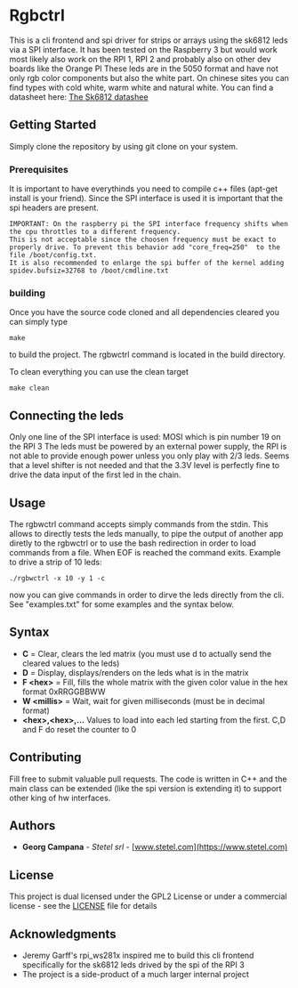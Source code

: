 # Rgbctrl

This is a cli frontend and spi driver for strips or arrays using the sk6812 leds via a SPI interface.
It has been tested on the Raspberry 3 but would work most likely also work on the RPI 1, RPI 2 and probably also on other dev boards like the Orange PI
These leds are in the 5050 format and have not only rgb color components but also the white part.
On chinese sites you can find types with cold white, warm white and natural white.
You can find a datasheet here: [ The Sk6812 datashee](https://cdn-shop.adafruit.com/product-files/1138/SK6812+LED+datasheet+.pdf)

## Getting Started
Simply clone the repository by using git clone on your system.

### Prerequisites

It is important to have everythinds you need to compile c++ files  (apt-get install is your friend).
Since the SPI interface is used it is important that the spi headers are present.

```
IMPORTANT: On the raspberry pi the SPI interface frequency shifts when the cpu throttles to a different frequency. 
This is not acceptable since the choosen frequency must be exact to properly drive. To prevent this behavior add "core_freq=250"  to the file /boot/config.txt.
It is also recommended to enlarge the spi buffer of the kernel adding  spidev.bufsiz=32768 to /boot/cmdline.txt
```

### building

Once you have the source code cloned and all dependencies cleared you can simply type

```
make
```
to build the project. The rgbwctrl command is located in the build directory.

To clean everything you can use the clean target
```
make clean
```

## Connecting the leds

Only one line of the SPI interface is used: MOSI which is pin number 19 on the RPI 3
The leds must be powered by an external power supply, the RPI is not able to provide enough power unless you only play with 2/3 leds.
Seems that a level shifter is not needed and that the 3.3V level is perfectly fine to drive the data input of the first led in the chain.

## Usage

The rgbwctrl command accepts simply commands from the stdin. This allows to directly tests the leds manually, to pipe the output of another app diretly to the rgbwctrl or to use the bash redirection in order to load commands from a file. When EOF is reached the command exits.
Example to drive a strip of 10 leds:
```
./rgbwctrl -x 10 -y 1 -c
```
now you can give commands in order to dirve the leds directly from the cli.
See "examples.txt" for some examples and the syntax below.

## Syntax

* **C** = Clear, clears the led matrix (you must use d to actually send the cleared values to the leds)
* **D** = Display, displays/renders on the leds what is in the matrix
* **F \<hex\>** = Fill, fills the whole matrix with the given color value in the hex format 0xRRGGBBWW
* **W \<millis\>** = Wait, wait for given milliseconds (must be in decimal format)
* **\<hex\>,\<hex\>,...** Values to load into each led starting from the first. C,D and F do reset the counter to 0

## Contributing

Fill free to submit valuable pull requests.
The code is written in C++ and the main class can be extended (like the spi version is extending it) to support other king of hw interfaces.

## Authors

* **Georg Campana** - *Stetel srl* - [www.stetel.com](https://www.stetel.com)


## License

This project is dual licensed under the GPL2 License or under a commercial license - see the [LICENSE](LICENSE) file for details

## Acknowledgments

* Jeremy Garff's rpi_ws281x inspired me to build this cli frontend specifically for the sk6812 leds drived by the spi of the RPI 3
* The project is a side-product of a much larger internal project

